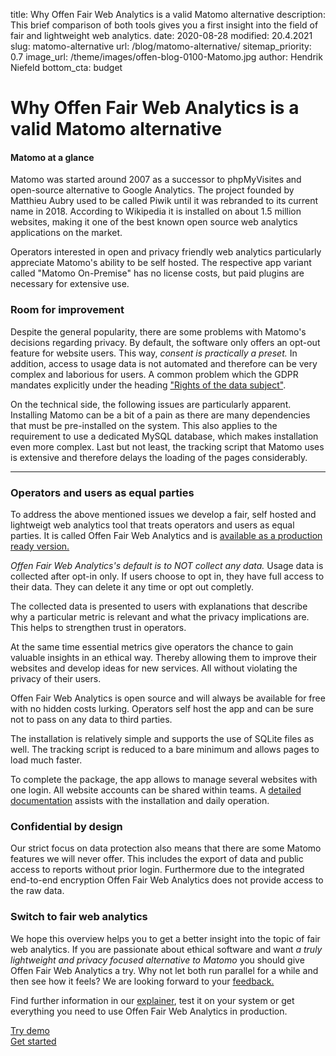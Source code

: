 title: Why Offen Fair Web Analytics is a valid Matomo alternative
description: This brief comparison of both tools gives you a first insight into the field of fair and lightweight web analytics.
date: 2020-08-28
modified: 20.4.2021
slug: matomo-alternative
url: /blog/matomo-alternative/
sitemap_priority: 0.7
image_url: /theme/images/offen-blog-0100-Matomo.jpg
author: Hendrik Niefeld
bottom_cta: budget

# Why Offen Fair Web Analytics is a valid Matomo alternative

#### Matomo at a glance

Matomo was started around 2007 as a successor to phpMyVisites and open-source alternative to Google Analytics. The project founded by Matthieu Aubry used to be called Piwik until it was rebranded to its current name in 2018. According to Wikipedia it is installed on about 1.5 million websites, making it one of the best known open source web analytics applications on the market.

Operators interested in open and privacy friendly web analytics particularly appreciate Matomo's ability to be self hosted. The respective app variant called "Matomo On-Premise" has no license costs, but paid plugins are necessary for extensive use.

### Room for improvement

Despite the general popularity, there are some problems with Matomo's decisions regarding privacy. By default, the software only offers an opt-out feature for website users. This way, *consent is practically a preset.* In addition, access to usage data is not automated and therefore can be very complex and laborious for users. A common problem which the GDPR mandates explicitly under the heading ["Rights of the data subject"](https://en.wikipedia.org/wiki/General_Data_Protection_Regulation#III_Rights_of_the_data_subject).

On the technical side, the following issues are particularly apparent. Installing Matomo can be a bit of a pain as there are many dependencies that must be pre-installed on the system. This also applies to the requirement to use a dedicated MySQL database, which makes installation even more complex. Last but not least, the tracking script that Matomo uses is extensive and therefore delays the loading of the pages considerably.

---

### Operators and users as equal parties

To address the above mentioned issues we develop a fair, self hosted and lightweigt web analytics tool that treats operators and users as equal parties. It is called Offen Fair Web Analytics and is [available as a production ready version.](/get-started/)

*Offen Fair Web Analytics's default is to NOT collect any data.* Usage data is collected after opt-in only. If users choose to opt in, they have full access to their data. They can delete it any time or opt out completly.

The collected data is presented to users with explanations that describe why a particular metric is relevant and what the privacy implications are. This helps to strengthen trust in operators.

At the same time essential metrics give operators the chance to gain valuable insights in an ethical way. Thereby allowing them to improve their websites and develop ideas for new services. All without violating the privacy of their users.

Offen Fair Web Analytics is open source and will always be available for free with no hidden costs lurking. Operators self host the app and can be sure not to pass on any data to third parties.

The installation is relatively simple and supports the use of SQLite files as well. The tracking script is reduced to a bare minimum and allows pages to load much faster.

To complete the package, the app allows to manage several websites with one login. All website accounts can be shared within teams. A [detailed documentation](https://docs.offen.dev/) assists with the installation and daily operation.

### Confidential by design

Our strict focus on data protection also means that there are some Matomo features we will never offer. This includes the export of data and public access to reports without prior login. Furthermore due to the integrated end-to-end encryption Offen Fair Web Analytics does not provide access to the raw data.

### Switch to fair web analytics

We hope this overview helps you to get a better insight into the topic of fair web analytics. If you are passionate about ethical software and want *a truly lightweight and privacy focused alternative to Matomo* you should give Offen Fair Web Analytics a try. Why not let both run parallel for a while and then see how it feels? We are looking forward to your [feedback.](mailto:hioffen@posteo.de)


Find further information in our [explainer](/#bg-explainer), test it on your system or get everything you need to use Offen Fair Web Analytics in production.

<div class="flex flex-wrap justify-center mt4 mb6">
  <div class="w-100 w-40-ns mh0 mb3 mb0-ns mr3-ns">
    <a class="w-100 tc b link dim ph4 pv2 dib b--solid bw2 cclr-brd-black-mid cclr-fnt-black-mid" href="/try-demo/" rel="noopener">Try demo</a>
  </div>
  <div class="w-100 w-50-ns mh0 ml3-ns">
    <a class="w-100 tc b link dim ph4 pv2 dib b--solid bw2 cclr-brd-black-mid white cclr-bg-black-mid" href="/get-started/" rel="noopener">Get started</a>
  </div>
</div>
